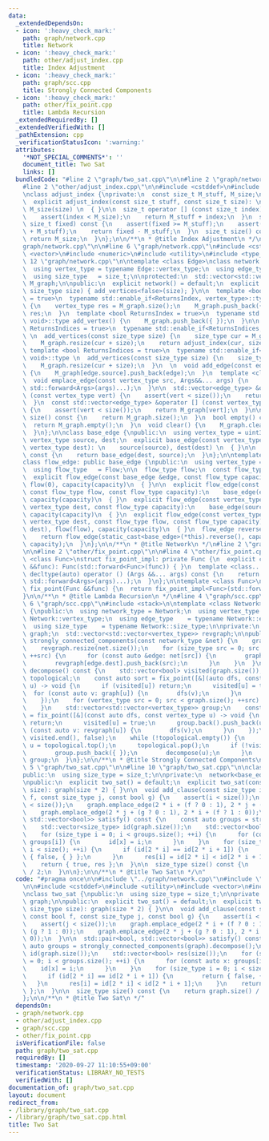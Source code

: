 ```yaml
---
data:
  _extendedDependsOn:
  - icon: ':heavy_check_mark:'
    path: graph/network.cpp
    title: Network
  - icon: ':heavy_check_mark:'
    path: other/adjust_index.cpp
    title: Index Adjustment
  - icon: ':heavy_check_mark:'
    path: graph/scc.cpp
    title: Strongly Connected Components
  - icon: ':heavy_check_mark:'
    path: other/fix_point.cpp
    title: Lambda Recursion
  _extendedRequiredBy: []
  _extendedVerifiedWith: []
  _pathExtension: cpp
  _verificationStatusIcon: ':warning:'
  attributes:
    '*NOT_SPECIAL_COMMENTS*': ''
    document_title: Two Sat
    links: []
  bundledCode: "#line 2 \"graph/two_sat.cpp\"\n\n#line 2 \"graph/network.cpp\"\n\n\
    #line 2 \"other/adjust_index.cpp\"\n\n#include <cstddef>\n#include <cassert>\n\
    \nclass adjust_index {\nprivate:\n  const size_t M_stuff, M_size;\n\npublic:\n\
    \  explicit adjust_index(const size_t stuff, const size_t size): \n    M_stuff(stuff),\
    \ M_size(size) \n  { }\n\n  size_t operator [] (const size_t index) const {\n\
    \    assert(index < M_size);\n    return M_stuff + index;\n  }\n  size_t to_index(const\
    \ size_t fixed) const {\n    assert(fixed >= M_stuff);\n    assert(fixed < M_size\
    \ + M_stuff);\n    return fixed - M_stuff;\n  }\n  size_t size() const {\n   \
    \ return M_size;\n  }\n};\n\n/**\n * @title Index Adjustment\n */\n#line 4 \"\
    graph/network.cpp\"\n\n#line 6 \"graph/network.cpp\"\n#include <cstdint>\n#include\
    \ <vector>\n#include <numeric>\n#include <utility>\n#include <type_traits>\n#line\
    \ 12 \"graph/network.cpp\"\n\ntemplate <class Edge>\nclass network {\npublic:\n\
    \  using vertex_type = typename Edge::vertex_type;\n  using edge_type   = Edge;\n\
    \  using size_type   = size_t;\n\nprotected:\n  std::vector<std::vector<edge_type>>\
    \ M_graph;\n\npublic:\n  explicit network() = default;\n  explicit network(const\
    \ size_type size) { add_vertices<false>(size); }\n\n  template <bool ReturnsIndex\
    \ = true>\n  typename std::enable_if<ReturnsIndex, vertex_type>::type add_vertex()\
    \ {\n    vertex_type res = M_graph.size();\n    M_graph.push_back({ });\n    return\
    \ res;\n  }\n  template <bool ReturnsIndex = true>\n  typename std::enable_if<!ReturnsIndex,\
    \ void>::type add_vertex() {\n    M_graph.push_back({ });\n  }\n\n  template <bool\
    \ ReturnsIndices = true>\n  typename std::enable_if<ReturnsIndices, adjust_index>::type\
    \ \n  add_vertices(const size_type size) {\n    size_type cur = M_graph.size();\n\
    \    M_graph.resize(cur + size);\n    return adjust_index(cur, size);\n  }\n \
    \ template <bool ReturnsIndices = true>\n  typename std::enable_if<!ReturnsIndices,\
    \ void>::type \n  add_vertices(const size_type size) {\n    size_type cur = M_graph.size();\n\
    \    M_graph.resize(cur + size);\n  }\n  \n  void add_edge(const edge_type &edge)\
    \ {\n    M_graph[edge.source].push_back(edge);\n  }\n  template <class... Args>\n\
    \  void emplace_edge(const vertex_type src, Args&&... args) {\n    M_graph[src].emplace_back(src,\
    \ std::forward<Args>(args)...);\n  }\n\n  std::vector<edge_type> &operator []\
    \ (const vertex_type vert) {\n    assert(vert < size());\n    return M_graph[vert];\n\
    \  }\n  const std::vector<edge_type> &operator [] (const vertex_type vert) const\
    \ {\n    assert(vert < size());\n    return M_graph[vert];\n  }\n\n  size_type\
    \ size() const {\n    return M_graph.size();\n  }\n  bool empty() const {\n  \
    \  return M_graph.empty();\n  }\n  void clear() {\n    M_graph.clear();\n    M_graph.shrink_to_fit();\n\
    \  }\n};\n\nclass base_edge {\npublic:\n  using vertex_type = uint32_t;\n\n  const\
    \ vertex_type source, dest;\n  explicit base_edge(const vertex_type source, const\
    \ vertex_type dest): \n    source(source), dest(dest) \n  { }\n\n  base_edge reverse()\
    \ const {\n    return base_edge(dest, source);\n  }\n};\n\ntemplate <class Flow>\n\
    class flow_edge: public base_edge {\npublic:\n  using vertex_type = typename base_edge::vertex_type;\n\
    \  using flow_type   = Flow;\n\n  flow_type flow;\n  const flow_type capacity;\n\
    \  explicit flow_edge(const base_edge &edge, const flow_type capacity):\n    base_edge(edge),\
    \ flow(0), capacity(capacity)\n  { }\n\n  explicit flow_edge(const base_edge &edge,\
    \ const flow_type flow, const flow_type capacity):\n    base_edge(edge), flow(flow),\
    \ capacity(capacity)\n  { }\n  explicit flow_edge(const vertex_type source, const\
    \ vertex_type dest, const flow_type capacity):\n    base_edge(source, dest), flow(0),\
    \ capacity(capacity)\n  { }\n  explicit flow_edge(const vertex_type source, const\
    \ vertex_type dest, const flow_type flow, const flow_type capacity):\n    base_edge(source,\
    \ dest), flow(flow), capacity(capacity)\n  { }\n  flow_edge reverse() const {\n\
    \    return flow_edge(static_cast<base_edge>(*this).reverse(), capacity - flow,\
    \ capacity);\n  }\n};\n\n/**\n * @title Network\n */\n#line 2 \"graph/scc.cpp\"\
    \n\n#line 2 \"other/fix_point.cpp\"\n\n#line 4 \"other/fix_point.cpp\"\n\ntemplate\
    \ <class Func>\nstruct fix_point_impl: private Func {\n  explicit constexpr fix_point_impl(Func\
    \ &&func): Func(std::forward<Func>(func)) { }\n  template <class... Args>\n  constexpr\
    \ decltype(auto) operator () (Args &&... args) const {\n    return Func::operator()(*this,\
    \ std::forward<Args>(args)...);\n  }\n};\n\ntemplate <class Func>\nconstexpr decltype(auto)\
    \ fix_point(Func &&func) {\n  return fix_point_impl<Func>(std::forward<Func>(func));\n\
    }\n\n/**\n * @title Lambda Recursion\n */\n#line 4 \"graph/scc.cpp\"\n\n#line\
    \ 6 \"graph/scc.cpp\"\n#include <stack>\n\ntemplate <class Network>\nclass strongly_connected_components\
    \ {\npublic:\n  using network_type = Network;\n  using vertex_type  = typename\
    \ Network::vertex_type;\n  using edge_type    = typename Network::edge_type;\n\
    \  using size_type    = typename Network::size_type;\n\nprivate:\n  std::vector<std::vector<vertex_type>>\
    \ graph;\n  std::vector<std::vector<vertex_type>> revgraph;\n\npublic:\n  explicit\
    \ strongly_connected_components(const network_type &net) {\n    graph.resize(net.size());\n\
    \    revgraph.resize(net.size());\n    for (size_type src = 0; src < net.size();\
    \ ++src) {\n      for (const auto &edge: net[src]) {\n        graph[src].push_back(edge.dest);\n\
    \        revgraph[edge.dest].push_back(src);\n      }\n    }\n  }\n\n  std::vector<std::vector<vertex_type>>\
    \ decompose() const {\n    std::vector<bool> visited(graph.size());\n    std::stack<vertex_type>\
    \ topological;\n    const auto sort = fix_point([&](auto dfs, const vertex_type\
    \ u) -> void {\n      if (visited[u]) return;\n      visited[u] = true;\n    \
    \  for (const auto v: graph[u]) {\n        dfs(v);\n      }\n      topological.push(u);\n\
    \    });\n    for (vertex_type src = 0; src < graph.size(); ++src) {\n      sort(src);\n\
    \    }\n    std::vector<std::vector<vertex_type>> group;\n    const auto decompose\
    \ = fix_point([&](const auto dfs, const vertex_type u) -> void {\n      if (visited[u])\
    \ return;\n      visited[u] = true;\n      group.back().push_back(u);\n      for\
    \ (const auto v: revgraph[u]) {\n        dfs(v);\n      }\n    });\n    std::fill(visited.begin(),\
    \ visited.end(), false);\n    while (!topological.empty()) {\n      const auto\
    \ u = topological.top();\n      topological.pop();\n      if (!visited[u]) {\n\
    \        group.push_back({ });\n        decompose(u);\n      }\n    }\n    return\
    \ group;\n  }\n};\n\n/**\n * @title Strongly Connected Components\n */\n#line\
    \ 5 \"graph/two_sat.cpp\"\n\n#line 10 \"graph/two_sat.cpp\"\n\nclass two_sat {\n\
    public:\n  using size_type = size_t;\n\nprivate:\n  network<base_edge> graph;\n\
    \npublic:\n  explicit two_sat() = default;\n  explicit two_sat(const size_type\
    \ size): graph(size * 2) { }\n\n  void add_clause(const size_type i, const bool\
    \ f, const size_type j, const bool g) {\n    assert(i < size());\n    assert(j\
    \ < size());\n    graph.emplace_edge(2 * i + (f ? 0 : 1), 2 * j + (g ? 1 : 0));\n\
    \    graph.emplace_edge(2 * j + (g ? 0 : 1), 2 * i + (f ? 1 : 0));\n  }\n\n  std::pair<bool,\
    \ std::vector<bool>> satisfy() const {\n    const auto groups = strongly_connected_components(graph).decompose();\n\
    \    std::vector<size_type> id(graph.size());\n    std::vector<bool> res(size());\n\
    \    for (size_type i = 0; i < groups.size(); ++i) {\n      for (const auto x:\
    \ groups[i]) {\n        id[x] = i;\n      }\n    }\n    for (size_type i = 0;\
    \ i < size(); ++i) {\n      if (id[2 * i] == id[2 * i + 1]) {\n        return\
    \ { false, { } };\n      }\n      res[i] = id[2 * i] < id[2 * i + 1];\n    }\n\
    \    return { true, res };\n  }\n\n  size_type size() const {\n    return graph.size()\
    \ / 2;\n  }\n\n};\n\n/**\n * @title Two Sat\n */\n"
  code: "#pragma once\n\n#include \"../graph/network.cpp\"\n#include \"../graph/scc.cpp\"\
    \n\n#include <cstddef>\n#include <utility>\n#include <vector>\n#include <cassert>\n\
    \nclass two_sat {\npublic:\n  using size_type = size_t;\n\nprivate:\n  network<base_edge>\
    \ graph;\n\npublic:\n  explicit two_sat() = default;\n  explicit two_sat(const\
    \ size_type size): graph(size * 2) { }\n\n  void add_clause(const size_type i,\
    \ const bool f, const size_type j, const bool g) {\n    assert(i < size());\n\
    \    assert(j < size());\n    graph.emplace_edge(2 * i + (f ? 0 : 1), 2 * j +\
    \ (g ? 1 : 0));\n    graph.emplace_edge(2 * j + (g ? 0 : 1), 2 * i + (f ? 1 :\
    \ 0));\n  }\n\n  std::pair<bool, std::vector<bool>> satisfy() const {\n    const\
    \ auto groups = strongly_connected_components(graph).decompose();\n    std::vector<size_type>\
    \ id(graph.size());\n    std::vector<bool> res(size());\n    for (size_type i\
    \ = 0; i < groups.size(); ++i) {\n      for (const auto x: groups[i]) {\n    \
    \    id[x] = i;\n      }\n    }\n    for (size_type i = 0; i < size(); ++i) {\n\
    \      if (id[2 * i] == id[2 * i + 1]) {\n        return { false, { } };\n   \
    \   }\n      res[i] = id[2 * i] < id[2 * i + 1];\n    }\n    return { true, res\
    \ };\n  }\n\n  size_type size() const {\n    return graph.size() / 2;\n  }\n\n\
    };\n\n/**\n * @title Two Sat\n */"
  dependsOn:
  - graph/network.cpp
  - other/adjust_index.cpp
  - graph/scc.cpp
  - other/fix_point.cpp
  isVerificationFile: false
  path: graph/two_sat.cpp
  requiredBy: []
  timestamp: '2020-09-27 11:10:55+09:00'
  verificationStatus: LIBRARY_NO_TESTS
  verifiedWith: []
documentation_of: graph/two_sat.cpp
layout: document
redirect_from:
- /library/graph/two_sat.cpp
- /library/graph/two_sat.cpp.html
title: Two Sat
---
```

